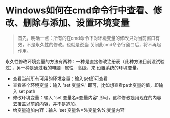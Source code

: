# Windows如何在cmd命令行中查看、修改、删除与添加、设置环境变量
> 首先，明确一点：所有的在cmd命令下对环境变量的修改只对当前窗口有效，不是永久性的修改。也就是说当
关闭此cmd命令行窗口后，将不再起作用。

永久性修改环境变量的方法有两种：一种是直接修改注册表（此种方法目前没试验过），另一种是通过我的电脑--属性--高级，来
设置系统的环境变量。

- 查看当前所有可用的环境变量：输入set即可查看
- 查看某个环境变量：输入 'set 变量名' 即可，比如想查看path变量的值，即输入 set path
- 修改环境变量：输入 'set 变量名=变量内容' 即可，这种修改是用现在的内容去覆盖以前的内容，并不是追加。
- 给变量追加内容：输入 'set 变量名=%变量名%;变量内容'